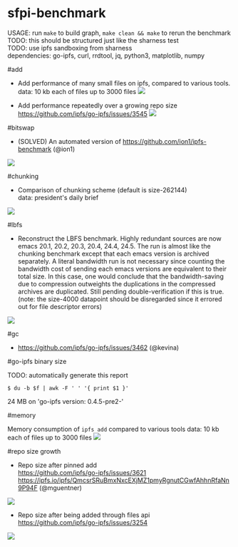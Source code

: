 # sfpi-benchmark

USAGE: run `make` to build graph, `make clean && make` to rerun the benchmark  
TODO: this should be structured just like the sharness test  
TODO: use ipfs sandboxing from sharness  
dependencies: go-ipfs, curl, rrdtool, jq, python3, matplotlib, numpy

#add

- Add performance of many small files on ipfs, compared to various tools.  
  data: 10 kb each of files up to 3000 files
![](add/outdata.png)

- Add performance repeatedly over a growing repo size  
  https://github.com/ipfs/go-ipfs/issues/3545
![](add_growing_repo/outdata.png)

#bitswap

- (SOLVED) An automated version of https://github.com/ion1/ipfs-benchmark (@ion1)  

![](bitswap/ipfs.png)

#chunking

- Comparison of chunking scheme (default is size-262144)  
  data: president's daily brief

![](chunk/outdata_pdb.png)

#lbfs

- Reconstruct the LBFS benchmark. Highly redundant sources are now emacs 20.1, 20.2, 20.3, 20.4, 24.4, 24.5. The run is almost like the chunking benchmark except that each emacs version is archived separately. A literal bandwidth run is not necessary since counting the bandwidth cost of sending each emacs versions are equivalent to their total size. In this case, one would conclude that the bandwidth-saving due to compression outweights the duplications in the compressed archives are duplicated. Still pending double-verification if this is true. (note: the size-4000 datapoint should be disregarded since it errored out for file descriptor errors)

![](lbfs/outdata.png)

#gc

- https://github.com/ipfs/go-ipfs/issues/3462 (@kevina)

#go-ipfs binary size

TODO: automatically generate this report
```shell
$ du -b $f | awk -F ' ' '{ print $1 }'
```
24 MB on 'go-ipfs version: 0.4.5-pre2-'

#memory

Memory consumption of `ipfs add` compared to various tools
data: 10 kb each of files up to 3000 files
![](add/memory.png)

#repo size growth
- Repo size after pinned add  
  https://github.com/ipfs/go-ipfs/issues/3621  
  https://ipfs.io/ipfs/QmcsrSRuBmxNxcEXjMZ1pmyRgnutCGwfAhhnRfaNn9P94F (@mguentner)

![](repo_size/graph_10k.png)

- Repo size after being added through files api  
  https://github.com/ipfs/go-ipfs/issues/3254

![](repo_size/graph_10k_filesapi.png)
